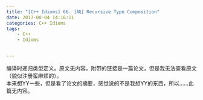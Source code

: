 ```yaml
---
title: "[C++ Idioms] 66. [缺] Recursive Type Composition"
date: 2017-08-04 14:16:11
categories: C++ Idioms
tags:
    - C++
    - Idioms


---
```

编译时递归类型定义。<!--more-->原文无内容，附带的链接是一篇论文，但是我无法查看原文（貌似注册蛮麻烦的）。  
本来想YY一些，但是看了论文的摘要，感觉说的不是我想YY的东西，所以……此篇无内容。